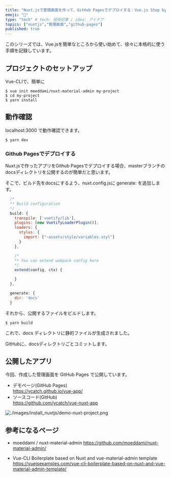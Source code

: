 ```yaml
---
title: "Nuxt.jsで管理画面を作って、GitHub Pagesでデプロイする：Vue.js Step by Step"
emoji: "🤖"
type: "tech" # tech: 技術記事 / idea: アイデア
topics: ["nuxtjs","管理画面","github-pages"]
published: true
---
```


このシリーズでは、Vue.jsを簡単なところから使い始めて、徐々に本格的に使う手順を記録しています。


## プロジェクトのセットアップ

Vue-CLIで、簡単に

```
$ vue init moeddami/nuxt-material-admin my-project
$ cd my-project
$ yarn install
```

## 動作確認

localhost:3000 で動作確認できます。

```
$ yarn dev
```

### Github Pagesでデプロイする

Nuxt.jsで作ったアプリをGithub Pagesでデプロイする場合、masterブランチのdocsディレクトリを公開するのが簡単だと思います。

そこで、ビルド先をdocsにするよう、nuxt.config.jsに generate: を追加します。

```js:nuxt.config.js
  /*
  ** Build configuration
  */
  build: {
    transpile: ['vuetify/lib'],
    plugins: [new VuetifyLoaderPlugin()],
    loaders: {
      stylus: {
        import: ["~assets/style/variables.styl"]
      }
    },

    /*
    ** You can extend webpack config here
    */
    extend(config, ctx) {

    }
  },

  generate: {
    dir: 'docs'
  }
```

それから、公開するファイルをビルドします。

```
$ yarn build
```

これで、docs ディレクトリに静的ファイルが生成されました。

GitHubに、docsディレクトリごとコミットします。


## 公開したアプリ

今回、作成した管理画面を GitHub Pages で公開しています。

- デモページ(GitHub Pages)  
  https://ycatch.github.io/vue-app/  
- ソースコード(GitHub)  
  https://github.com/ycatch/vue-nuxt-app

![./images/install_nuxtjs/demo-nuxt-project.png](https://storage.googleapis.com/zenn-user-upload/cvsdxuqjzg8nvr517vfcak76pbkk)


## 参考になるページ

- moeddami / nuxt-material-admin 
  https://github.com/moeddami/nuxt-material-admin/

- Vue-CLI Boilerplate based on Nuxt and vue-material-admin template
https://vuejsexamples.com/vue-cli-boilerplate-based-on-nuxt-and-vue-material-admin-template/

